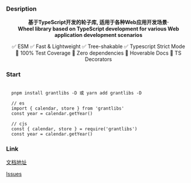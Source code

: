 ### Desription

<p align=center>
  <b>
    基于TypeScript开发的轮子库, 适用于各种Web应用开发场景·<br/>
    Wheel library based on TypeScript development for various Web application development scenarios
  </b>
</p>

<div align=center class="space-y">
  ✅ ESM
  ✅ Fast & Lightweight
  ✅ Tree-shakable
  ✅ Typescript Strict Mode
  <br>
  🙂 100% Test Coverage
  🙂 Zero dependencies
  🙂 Hoverable Docs
  🙂 TS Decorators
</div>
<p></p>

### Start

```shell

  pnpm install grantlibs -D 或 yarn add grantlibs -D

  // es
  import { calendar, store } from 'grantlibs'
  const year = calendar.getYear()

  // cjs
  const { calendar, store } = require('grantlibs')
  const year = calendar.getYear()

```

### Link

[文档地址](https://foreverguo.github.io/grantlibs/)

 <p></p>
 
 [Issues](https://github.com/ForeverGuo/grantlibs/issues)

